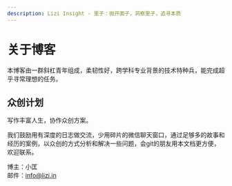 ```yaml
---
description: Lizi Insight - 里子：抛开面子，洞察里子，追寻本质
---
```


# 关于博客

本博客由一群斜杠青年组成，柔韧性好，跨学科专业背景的技术特种兵，能完成超乎寻常理想的任务。

## 众创计划 <a id="chuang-zuo-ji-hua"></a>

写作丰富人生，协作众创方案。

我们鼓励用有深度的日志做交流，少用碎片的微信聊天窗口，通过足够多的故事和经历的案例，以众创的方式分析和解决一些问题，会git的朋友用本文档更方便，欢迎联系。

博主：小匡  
邮件：info@lizi.in



